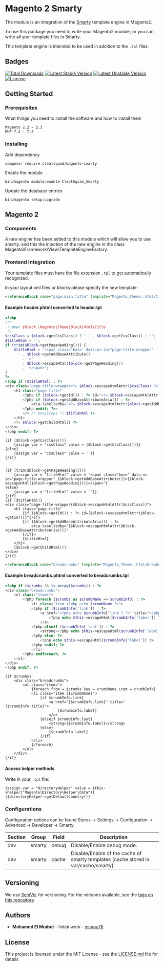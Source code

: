# Magento 2 Smarty

The module is an integration of the [Smarty](https://www.smarty.net/) template engine in Magento2.

To use this package you need to write your Magento2 module, or you can write all your template files in Smarty. 

This template engine is intended to be used in addition to the `.tpl` files. 

## Badges

[![Total Downloads](https://poser.pugx.org/cleatsquad/magento-smarty/d/total.svg)](https://packagist.org/packages/cleatsquad/magento-smarty)
[![Latest Stable Version](https://poser.pugx.org/cleatsquad/magento-smarty/v/stable.svg)](https://packagist.org/packages/cleatsquad/magento-smarty)
[![Latest Unstable Version](https://poser.pugx.org/cleatsquad/magento-smarty/v/unstable.svg)](https://packagist.org/packages/cleatsquad/magento-smarty)
[![License](https://poser.pugx.org/cleatsquad/magento-smarty/license.svg)](https://packagist.org/packages/cleatsquad/magento-smarty)

## Getting Started

### Prerequisites

What things you need to install the software and how to install them

```
Magento 2.2 - 2.3
PHP 7.2 - 7.4
```

### Installing

Add dependency
```
composer require cleatsquad/magento-smarty
```

Enable the module
```
bin/magento module:enable CleatSquad_Smarty
```

Update the database entries
```
bin/magento setup:upgrade
```

## Magento 2 

### Components

A new engine has been added to this module which will allow you to use smarty. and this the injection of the new engine in the class Magento\Framework\View\TemplateEngineFactory.

### Frontend Integration

Your template files must have the file extension `.tpl` to get automatically recognized.

In your layout xml files or blocks please specify the new template

```xml
<referenceBlock name="page.main.title" template="Magento_Theme::html/title.tpl"/>
```

#### Example header.phtml converted to header.tpl

```php
<?php
/**
 * @var $block \Magento\Theme\Block\Html\Title
 */
$cssClass = $block->getCssClass() ? ' ' . $block->getCssClass() : '';
$titleHtml = '';
if (trim($block->getPageHeading())) {
    $titleHtml = '<span class="base" data-ui-id="page-title-wrapper" '
        . $block->getAddBaseAttribute()
        . '>'
        . $block->escapeHtml($block->getPageHeading())
        . '</span>';
}
?>
<?php if ($titleHtml) : ?>
<div class="page-title-wrapper<?= $block->escapeHtmlAttr($cssClass) ?>">
    <h1 class="page-title"
        <?php if ($block->getId()) : ?> id="<?= $block->escapeHtmlAttr($block->getId()) ?>" <?php endif; ?>
        <?php if ($block->getAddBaseAttributeAria()) : ?>
            aria-labelledby="<?= $block->escapeHtmlAttr($block->getAddBaseAttributeAria()) ?>"
        <?php endif; ?>>
        <?= /* @noEscape */ $titleHtml ?>
    </h1>
    <?= $block->getChildHtml() ?>
</div>
<?php endif; ?>

```

```tpl
{if ($block->getCssClass())}
    {assign var = "cssClass" value = {$block->getCssClass()}}}
{else}
    {assign var = "cssClass" value = ''}}
{/if}


{if (trim($block->getPageHeading()))}
    {assign var = "titleHtml" value = '<span class="base" data-ui-id="page-title-wrapper" {$block->getAddBaseAttribute()}>{$block->escapeHtml($block->getPageHeading())}</span>'}
{else}
    {assign var = "titleHtml" value = ''}}
{/if}
{if ($titleHtml)}
<div class="page-title-wrapper{$block->escapeHtmlAttr($cssClass)}">
    <h1 class="page-title"
        {if ($block->getId()) : ?> id={$block->escapeHtmlAttr($block->getId())}"{/if}
        {if ($block->getAddBaseAttributeAria()) : ?>
            aria-labelledby="{$block->escapeHtmlAttr($block->getAddBaseAttributeAria())}"
        {/if}>
        {$titleHtml}
    </h1>
    {$block->getChildHtml()}
</div>
{/if}
```

```xml
<referenceBlock name="breadcrumbs" template="Magento_Theme::html/breadcrumbs.tpl"/>
```

#### Example breadcrumbs.phtml converted to breadcrumbs.tpl

```php
<?php if ($crumbs && is_array($crumbs)) : ?>
<div class="breadcrumbs">
    <ul class="items">
        <?php foreach ($crumbs as $crumbName => $crumbInfo) : ?>
            <li class="item <?php echo $crumbName ?>">
            <?php if ($crumbInfo['link']) : ?>
                <a href="<?php echo $crumbInfo['link'] ?>" title="<?php echo $this->escapeHtml($crumbInfo['title']) ?>">
                    <?php echo $this->escapeHtml($crumbInfo['label']) ?>
                </a>
            <?php elseif ($crumbInfo['last']) : ?>
                <strong><?php echo $this->escapeHtml($crumbInfo['label']) ?></strong>
            <?php else: ?>
                <?php echo $this->escapeHtml($crumbInfo['label']) ?>
            <?php endif; ?>
            </li>
        <?php endforeach; ?>
    </ul>
</div>
<?php endif; ?>
```

```tpl
{if $crumbs}
    <div class="breadcrumbs">
        <ul class="items">
            {foreach from = $crumbs key = crumbName item = crumbInfo}
            <li class="item {$crumbName}">
                {if $crumbInfo.link}
                    <a href="{$crumbInfo.link}" title="{$crumbInfo.title}">
                        {$crumbInfo.label}
                    </a>
                {elseif $crumbInfo.last}
                    <strong>{$crumbInfo.label}</strong>
                {else}
                    {$crumbInfo.label}
                {/if}
            </li>
            {/foreach}
        </ul>
    </div>
{/if}
```

#### Access helper methods

Write in your `.tpl` file:

```tpl
{assign var = "directoryHelper" value = $this->helper("Magento\Directory\Helper\Data")}
{$directoryHelper->getDefaultCountry()}
```

### Configurations

Configuration options can be found Stores -> Settings -> Configuration -> Advanced -> Developer -> Smarty.

| Section | Group | Field | Description | 
| ------ | ----- | ----- | ----------- |
| dev | smarty | debug | Disable/Enable debug mode. |
| dev | smarty| cache | Disable/Enable of the cache of smarty templates (cache stored in var/cache/smarty) |

## Versioning

We use [SemVer](http://semver.org/) for versioning. For the versions available, see the [tags on this repository](https://github.com/cleatsquad/magento-smarty/tags). 

## Authors

* **Mohamed El Mrabet** - *Initial work* - [mimou78](https://github.com/mimou78)

## License

This project is licensed under the MIT License - see the [LICENSE.md](LICENSE.md) file for details
